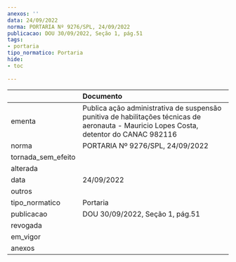 ```yaml
---
anexos: ''
data: 24/09/2022
norma: PORTARIA Nº 9276/SPL, 24/09/2022
publicacao: DOU 30/09/2022, Seção 1, pág.51
tags:
- portaria
tipo_normatico: Portaria
hide: 
- toc 
 
---
```


|                    | Documento                                                                                                                                |
|:-------------------|:-----------------------------------------------------------------------------------------------------------------------------------------|
| ementa             | Publica ação administrativa de suspensão punitiva de habilitações técnicas de aeronauta - Mauricio Lopes Costa, detentor do CANAC 982116 |
| norma              | PORTARIA Nº 9276/SPL, 24/09/2022                                                                                                         |
| tornada_sem_efeito |                                                                                                                                          |
| alterada           |                                                                                                                                          |
| data               | 24/09/2022                                                                                                                               |
| outros             |                                                                                                                                          |
| tipo_normatico     | Portaria                                                                                                                                 |
| publicacao         | DOU 30/09/2022, Seção 1, pág.51                                                                                                          |
| revogada           |                                                                                                                                          |
| em_vigor           |                                                                                                                                          |
| anexos             |                                                                                                                                          |